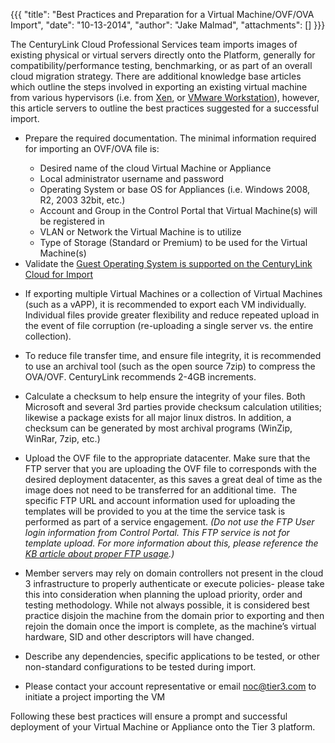 {{{
  "title": "Best Practices and Preparation for a Virtual Machine/OVF/OVA Import",
  "date": "10-13-2014",
  "author": "Jake Malmad",
  "attachments": []
}}}

<p>The CenturyLink Cloud Professional Services team imports images of existing physical or virtual servers directly onto the Platform, generally for compatibility/performance testing, benchmarking, or as part of an overall cloud migration strategy. There
  are additional knowledge base articles which outline the steps involved in exporting an existing virtual machine from various hypervisors (i.e. from&nbsp;<a href="http://help.tier3.com/entries/21642619-Converting-a-Xen-Image-to-OVF-for-use-in-the-Tier-3-cloud">Xen</a>,
  or&nbsp;<a href="http://help.tier3.com/entries/23260901-Exporting-a-VM-to-an-OVF-from-VMware-Workstation-for-Import-into-the-Tier-3-Cloud">VMware Workstation</a>), however, this article servers to outline the best practices suggested for a successful
  import.</p>
<ul>
  <li>
    <p>Prepare the required documentation. The minimal information required for importing an OVF/OVA file is:</p>
  </li>
  <ul>
    <li>Desired name of the cloud Virtual Machine or Appliance</li>
    <li>Local administrator username and password</li>
    <li>Operating System or base OS for Appliances (i.e. Windows 2008, R2, 2003 32bit, etc.)</li>
    <li>Account and Group in the Control Portal that Virtual Machine(s) will be registered in</li>
    <li>VLAN or Network the Virtual Machine is to utilize</li>
    <li>Type of Storage (Standard or Premium) to be used for the Virtual Machine(s)</li>
  </ul>
  <li>Validate the <a href="https://t3n.zendesk.com/entries/49946574-Supported-Guest-Operating-Systems-for-OVA-OVF-Import" target="_blank">Guest Operating System is supported on the CenturyLink Cloud for Import</a>
  </li>
  <li>
    <p>If exporting multiple Virtual Machines or a collection of Virtual Machines (such as a vAPP), it is recommended to export each VM individually. Individual files provide greater flexibility and reduce repeated upload in the event of file corruption
      (re-uploading a single server vs. the entire collection).</p>
  </li>
  <li>
    <p>To reduce file transfer time, and ensure file integrity, it is recommended to use an archival tool (such as the open source 7zip) to compress the OVA/OVF. CenturyLink recommends 2-4GB increments.</p>
  </li>
  <li>
    <p>Calculate a checksum to help ensure the integrity of your files. Both Microsoft and several 3rd parties provide checksum calculation utilities; likewise a package exists for all major linux distros. In addition, a checksum can be generated by most
      archival programs (WinZip, WinRar, 7zip, etc.)</p>
  </li>
  <li>
    <p>Upload the OVF file to the appropriate datacenter. Make sure that the FTP server that you are uploading the OVF file to corresponds with the desired deployment datacenter, as this saves a great deal of time as the image does not need to be transferred
      for an additional time. &nbsp;The specific&nbsp;FTP URL and account information used for uploading the templates will be provided to you at the time the service task is performed&nbsp;as part of a service engagement. <em>(Do not use the FTP User login information from Control Portal. This FTP service is not for template upload. For more information about this, please reference the <a href="https://t3n.zendesk.com/entries/48444870-FTP-Users-in-Control-Portal">KB article about proper FTP usage</a>.)&nbsp;<br /></em>
    </p>
  </li>
  <li>
    <p>Member servers may rely on domain controllers not present in the cloud 3 infrastructure to properly authenticate or execute policies- please take this into consideration when planning the upload priority, order and testing methodology. While not always
      possible, it is considered best practice disjoin the machine from the domain prior to exporting and then rejoin the domain once the import is complete, as the machine’s virtual hardware, SID and other descriptors will have changed.</p>
  </li>
  <li>
    <p>Describe any dependencies,&nbsp;specific applications&nbsp;to be tested, or other non-standard configurations to be tested&nbsp;during import.</p>
  </li>
  <li>Please contact your account representative or email <a href="noc@tier3.com">noc@tier3.com</a>&nbsp;to initiate a project importing the VM</li>
</ul>
<p>Following these best practices will ensure a prompt and successful deployment of your Virtual Machine or Appliance onto the Tier 3 platform.&nbsp;</p>